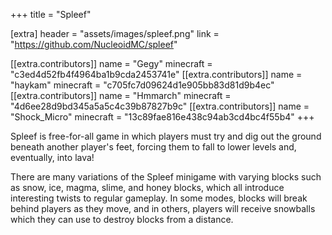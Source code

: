 +++
title = "Spleef"

[extra]
header = "assets/images/spleef.png"
link = "https://github.com/NucleoidMC/spleef"

[[extra.contributors]]
name = "Gegy"
minecraft = "c3ed4d52fb4f4964ba1b9cda2453741e"
[[extra.contributors]]
name = "haykam"
minecraft = "c705fc7d09624d1e905bb83d81d9b4ec"
[[extra.contributors]]
name = "Hmmarch"
minecraft = "4d6ee28d9bd345a5a5c4c39b87827b9c"
[[extra.contributors]]
name = "Shock_Micro"
minecraft = "13c89fae816e438c94ab3cd4bc4f55b4"
+++

Spleef is free-for-all game in which players must try and dig out the ground beneath another player's feet, forcing them to fall to lower levels and, eventually, into lava!  

There are many variations of the Spleef minigame with varying blocks such as snow, ice, magma, slime, and honey blocks, which all introduce interesting twists to regular gameplay.
In some modes, blocks will break behind players as they move, and in others, players will receive snowballs which they can use to destroy blocks from a distance.
